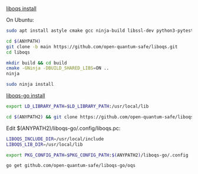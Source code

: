 
[liboqs install](https://github.com/open-quantum-safe/liboqs)

On Ubuntu:
```bash
sudo apt install astyle cmake gcc ninja-build libssl-dev python3-pytest python3-pytest-xdist unzip xsltproc doxygen graphviz python3-yaml
```
```bash
cd $(ANYPATH)
git clone -b main https://github.com/open-quantum-safe/liboqs.git
cd liboqs

mkdir build && cd build
cmake -GNinja -DBUILD_SHARED_LIBS=ON ..
ninja

sudo ninja install
```

[liboqs-go install](https://github.com/open-quantum-safe/liboqs-go)
```bash
export LD_LIBRARY_PATH=$LD_LIBRARY_PATH:/usr/local/lib
```
```bash
cd $(ANYPATH2) && git clone https://github.com/open-quantum-safe/liboqs-go
```

Edit $(ANYPATH2)/liboqs-go/.config/liboqs.pc:
```bash
LIBOQS_INCLUDE_DIR=/usr/local/include
LIBOQS_LIB_DIR=/usr/local/lib
```
```bash
export PKG_CONFIG_PATH=$PKG_CONFIG_PATH:$(ANYPATH2)/liboqs-go/.config
```
```bash
go get github.com/open-quantum-safe/liboqs-go/oqs
```
